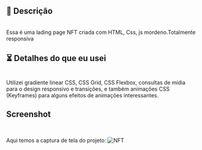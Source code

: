 
## 📖 Descrição
<br/>
Essa é uma lading page NFT criada com HTML, Css, js mordeno.Totalmente responsiva

## ⏳ Detalhes do que eu usei
<br/>
Utilizei gradiente linear CSS, CSS Grid, CSS Flexbox,
consultas de mídia para o design responsivo e transições,
e também animações CSS (Keyframes) para alguns efeitos de animações interessantes.
<br/>


## Screenshot
<br/>

Aqui temos a captura de tela do projeto:
![NFT](https://github.com/Gustavo-Henriquedev/Ladgin-page-NFT/assets/132942108/df152c75-1d95-4a6e-ae27-6472786caf2d)


